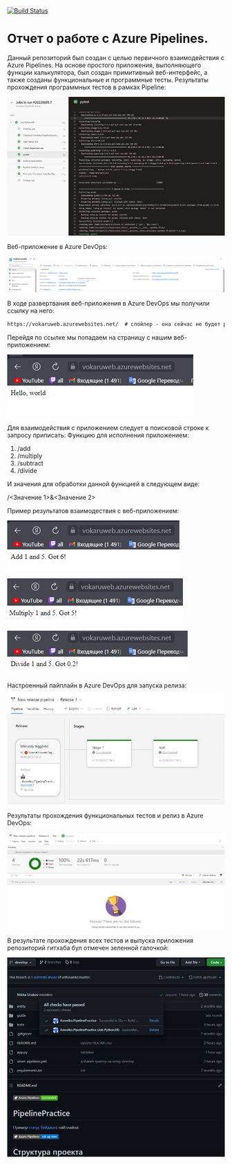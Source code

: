 [![Build Status](https://dev.azure.com/alekseevap/falameev/_apis/build/status/EgorVisual.PipelinePractice?branchName=master)](https://dev.azure.com/alekseevap/falameev/_build/latest?definitionId=12&branchName=master)

# Отчет о работе с Azure Pipelines.
Данный репозиторий был создан с целью первичного взаимодействия с Azure Pipelines.
На основе простого приложения, выполняющего функции калькулятора, был создан примитивный веб-интерфейс, а также созданы функциональные и программные тесты. 
Результаты прохождения программных тестов в рамках Pipeline: 

![img.png](assets/img.png)

Веб-приложение в Azure DevOps:

![img.png](assets/img_1.png)

В ходе развертвания веб-приложения в Azure DevOps мы получили ссылку на него:
```html
https://vokaruweb.azurewebsites.net/  # спойлер - она сейчас не будет работать
```
Перейдя по ссылке мы попадаем на страницу с нашим веб-приложением: 

![img.png](assets/img_2.png)

Для взаимодействия с приложением следует в поисковой строке к запросу приписать:
Функцию для исполнения приложением:
1. /add
2. /multiply
3. /subtract
4. /divide

И значения для обработки данной функцией в следующем виде:

/<Значение 1>&<Значение 2>

Пример результатов взаимодествия с веб-приложением:

![img.png](assets/img_3.png)

![img.png](assets/img_4.png)

![img.png](assets/img_5.png)

Настроенный пайплайн в Azure DevOps для запуска релиза:

![img.png](assets/img_6.png)

Результаты прохождения функциональных тестов и релиз в Azure DevOps:

![img.png](assets/img_7.png)

В результате прохождения всех тестов и выпуска приложения репозиторий гитхаба бул отмечен зеленной галочкой: 

![img.png](assets/img_8.png)
